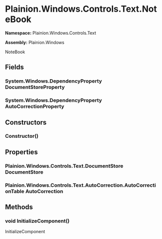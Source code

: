 
# Plainion.Windows.Controls.Text.NoteBook

**Namespace:** Plainion.Windows.Controls.Text

**Assembly:** Plainion.Windows

NoteBook


## Fields

### System.Windows.DependencyProperty DocumentStoreProperty

### System.Windows.DependencyProperty AutoCorrectionProperty


## Constructors

### Constructor()


## Properties

### Plainion.Windows.Controls.Text.DocumentStore DocumentStore

### Plainion.Windows.Controls.Text.AutoCorrection.AutoCorrectionTable AutoCorrection


## Methods

### void InitializeComponent()

InitializeComponent
